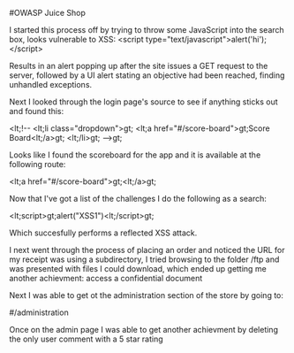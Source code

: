#OWASP Juice Shop

I started this process off by trying to throw some JavaScript into the search box, looks vulnerable to XSS:
&lt;script type="text/javascript"&gt;alert('hi');&lt;/script&gt;

Results in an alert popping up after the site issues a GET request to the server, followed by a UI alert stating an objective had been reached, finding unhandled exceptions.

Next I looked through the login page's source to see if anything sticks out and found this:

<lt;!--
    <lt;li class="dropdown">gt;
        <lt;a href="#/score-board">gt;Score Board<lt;/a>gt;
    <lt;/li>gt;
-->gt;

Looks like I found the scoreboard for the app and it is available at the following route:

<lt;a href="#/score-board">gt;<lt;/a>gt;

Now that I've got a list of the challenges I do the following as a search:

<lt;script>gt;alert("XSS1")<lt;/script>gt;

Which succesfully performs a reflected XSS attack.

I next went through the process of placing an order and noticed the URL for my receipt was using a subdirectory, I tried browsing to the folder /ftp and was presented with files I could download, which ended up getting me another achievment: access a confidential document

Next I was able to get ot the administration section of the store by going to:

#/administration

Once on the admin page I was able to get another achievment by deleting the only user comment with a 5 star rating


